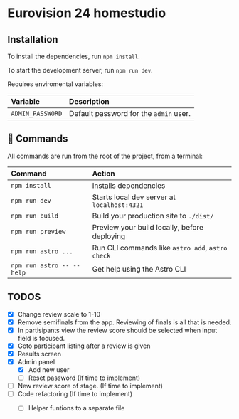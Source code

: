 # Eurovision 24 homestudio

## Installation

To install the dependencies, run `npm install`.

To start the development server, run `npm run dev`.

Requires enviromental variables:

| Variable | Description |
| :------ | :--------- |
| `ADMIN_PASSWORD` | Default password for the `admin` user. |

## 🧞 Commands

All commands are run from the root of the project, from a terminal:

| Command                   | Action                                           |
| :------------------------ | :----------------------------------------------- |
| `npm install`             | Installs dependencies                            |
| `npm run dev`             | Starts local dev server at `localhost:4321`      |
| `npm run build`           | Build your production site to `./dist/`          |
| `npm run preview`         | Preview your build locally, before deploying     |
| `npm run astro ...`       | Run CLI commands like `astro add`, `astro check` |
| `npm run astro -- --help` | Get help using the Astro CLI                     |

## TODOS

- [x] Change review scale to 1-10
- [x] Remove semifinals from the app. Reviewing of finals is all that is needed.
- [x] In partisipants view the review score should be selected when input field is focused.
- [x] Goto participant listing after a review is given
- [x] Results screen
- [x] Admin panel
  - [x] Add new user
  - [ ] Reset password (If time to implement)
- [ ] New review score of stage. (If time to implement)
- [ ] Code refactoring (If time to implement)
  - [ ] Helper funtions to a separate file

